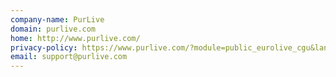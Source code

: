 ```yaml
---
company-name: PurLive
domain: purlive.com
home: http://www.purlive.com/
privacy-policy: https://www.purlive.com/?module=public_eurolive_cgu&langue=fr&cs=purlive
email: support@purlive.com
---
```




